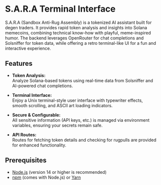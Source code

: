 # S.A.R.A Terminal Interface

S.A.R.A (Sandbox Anti-Rug Assembly) is a tokenized AI assistant built for degen traders. It provides rapid token analysis and insights into Solana memecoins, combining technical know-how with playful, meme-inspired humor. The backend leverages OpenRouter for chat completions and Solsniffer for token data, while offering a retro terminal-like UI for a fun and interactive experience.

## Features

- **Token Analysis:**  
  Analyze Solana-based tokens using real-time data from Solsniffer and AI-powered chat completions.

- **Terminal Interface:**  
  Enjoy a Unix terminal-style user interface with typewriter effects, smooth scrolling, and ASCII art loading indicators.

- **Secure & Configurable:**  
  All sensitive information (API keys, etc.) is managed via environment variables, ensuring your secrets remain safe.

- **API Routes:**  
  Routes for fetching token details and checking for rugpulls are provided for enhanced functionality.

## Prerequisites

- [Node.js](https://nodejs.org/) (version 14 or higher is recommended)
- [npm](https://www.npmjs.com/) (comes with Node.js) or [Yarn](https://yarnpkg.com/)
